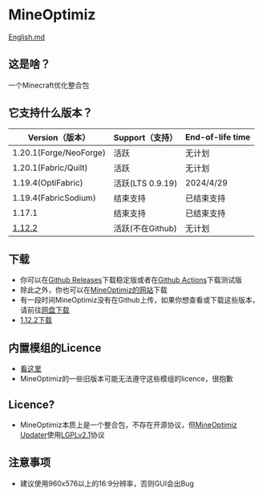 # MineOptimiz
[English.md](https://github.com/SmallMushroom-offical/MineOptimiz/blob/1.19.4-OptiFabric-Stable/English.md)
## 这是啥？
一个Minecraft优化整合包
## 它支持什么版本？
| Version（版本）       | Support（支持）            | End-of-life time   |
|-----------------------|----------------------------|--------------------|
| 1.20.1(Forge/NeoForge)| 活跃                       | 无计划             |
| 1.20.1(Fabric/Quilt)  | 活跃                       | 无计划             |
| 1.19.4(OptiFabric)    | 活跃(LTS 0.9.19)           | 2024/4/29          |
| 1.19.4(FabricSodium)  | 结束支持                   | 已结束支持         |
| 1.17.1                | 结束支持                   | 已结束支持         |
| [1.12.2](https://www.123pan.com/s/jtiDVv-XMmWA.html)                | 活跃(不在Github)           | 无计划             |
## 下载
 - 你可以在[Github Releases](https://github.com/SmallMushroom-offical/MineOptimiz-Next/releases)下载稳定版或者在[Github Actions](https://github.com/SmallMushroom-offical/MineOptimiz-Next/actions)下载测试版
 - 除此之外，你也可以在[MineOptimiz的网站](https://123smallmushroom.github.io)下载
 - 有一段时间MineOptimiz没有在Github上传，如果你想查看或下载这些版本，请前往[网盘下载](https://www.123pan.com/s/jtiDVv-oEmWA.html)
 - [1.12.2下载](https://www.123pan.com/s/jtiDVv-XMmWA.html) 
 ## 内置模组的Licence
 - [看这里](https://raw.githubusercontent.com/SmallMushroom-offical/MineOptimiz-Next/1.20.1-Dev/licenceofmods.txt)
 - MineOptimiz的一些旧版本可能无法遵守这些模组的licence，很抱歉
 ## Licence?
 - MineOptimiz本质上是一个整合包，不存在开源协议，但[MineOptimiz Updater](https://github.com/SmallMushroom-offical/MineOptimiz-Updater)使用[LGPLv2.1](https://github.com/SmallMushroom-offical/MineOptimiz-Updater/blob/main/LICENSE)协议
 ## 注意事项
 - 建议使用960x576以上的16:9分辨率，否则GUI会出Bug

